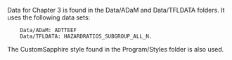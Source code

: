 Data for Chapter 3 is found in the Data/ADaM and Data/TFLDATA folders. It uses the following data sets:

		Data/ADaM: ADTTEEF
		Data/TFLDATA: HAZARDRATIOS_SUBGROUP_ALL_N.


The CustomSapphire style found in the Program/Styles folder is also used.

